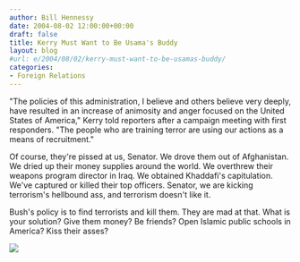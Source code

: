 ```yaml
---
author: Bill Hennessy
date: 2004-08-02 12:00:00+00:00
draft: false
title: Kerry Must Want to Be Usama's Buddy
layout: blog
#url: e/2004/08/02/kerry-must-want-to-be-usamas-buddy/
categories:
- Foreign Relations
---
```


"The policies of this administration, I believe and others believe very deeply, have resulted in an increase of animosity and anger focused on the United States of America," Kerry told reporters after a campaign meeting with first responders. "The people who are training terror are using our actions as a means of recruitment."  
  
Of course, they're pissed at us, Senator.  We drove them out of Afghanistan.  We dried up their money supplies around the world.  We overthrew their weapons program director in Iraq.  We obtained Khaddafi's capitulation.  We've captured or killed their top officers.  Senator, we are kicking terrorism's hellbound ass, and terrorism doesn't like it.    
  
Bush's policy is to find terrorists and kill them.  They are mad at that.  What is your solution?  Give them money?  Be friends?  Open Islamic public schools in America?  Kiss their asses?    
  
  
  
![](https://blog.billhennessy.com/aggbug.aspx?PostID=662)

